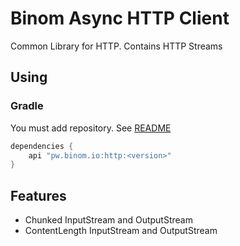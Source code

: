 # Binom Async HTTP Client
Common Library for HTTP. Contains HTTP Streams

## Using
### Gradle
You must add repository. See [README](../README.md)
```groovy
dependencies {
    api "pw.binom.io:http:<version>"
}
```

## Features
* Chunked InputStream and OutputStream
* ContentLength InputStream and OutputStream